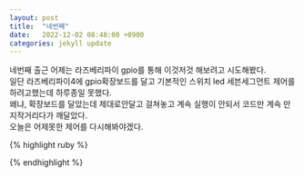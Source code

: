 ```yaml
---
layout: post
title:  "네번째"
date:   2022-12-02 08:48:00 +0900
categories: jekyll update
---
```

네번째 출근
어제는 라즈베리파이 gpio를 통해 이것저것 해보려고 시도해봤다.<br/>
일단 라즈베리파이4에 gpio확장보드를 달고 기본적인 스위치 led 세븐세그먼트 제어를 하려고했는데 하루종일 못했다.<br/>
왜냐, 확장보드를 달았는데 제대로안달고 걸쳐놓고 계속 실행이 안되서 코드만 계속 만지작거리다가 깨달았다.<br/>
오늘은 어제못한 제어를 다시해봐야겠다.






{% highlight ruby %}



{% endhighlight %}
